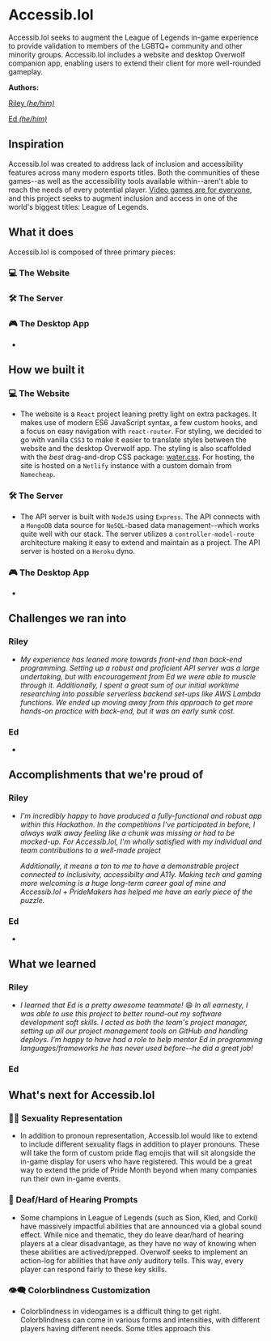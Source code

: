 # Accessib.lol
Accessib.lol seeks to augment the League of Legends in-game experience to provide validation to members of the LGBTQ+ community and other minority groups. Accessib.lol includes a website and desktop Overwolf companion app, enabling users to extend their client for more well-rounded gameplay.

**Authors:**

[Riley *(he/him)*](https://www.rileyabrahamson.com/)

[Ed *(he/him)*](https://github.com/Coconut-Head)

## Inspiration
Accessib.lol was created to address lack of inclusion and accessibility features across many modern esports titles. Both the communities of these games--as well as the accessibility tools available within--aren't able to reach the needs of every potential player. [Video games are for everyone](https://www.youtube.com/watch?v=RWQcuBigOj0), and this project seeks to augment inclusion and access in one of the world's biggest titles: League of Legends. 

## What it does
Accessib.lol is composed of three primary pieces:

### 💻 The Website

### 🛠 The Server

### 🎮 The Desktop App
-

## How we built it

### 💻 The Website
- The website is a `React` project leaning pretty light on extra packages. It makes use of modern ES6 JavaScript syntax, a few custom hooks, and a focus on easy navigation with `react-router`. For styling, we decided to go with vanilla `CSS3` to make it easier to translate styles between the website and the desktop Overwolf app. The styling is also scaffolded with the *best* drag-and-drop CSS package: [water.css](https://watercss.kognise.dev/). For hosting, the site is hosted on a `Netlify` instance with a custom domain from `Namecheap`.   

### 🛠 The Server
- The API server is built with `NodeJS` using `Express`. The API connects with a `MongoDB` data source for `NoSQL`-based data management--which works quite well with our stack. The server utilizes a `controller-model-route` architecture making it easy to extend and maintain as a project. The API server is hosted on a `Heroku` dyno. 

### 🎮 The Desktop App
-

## Challenges we ran into
### Riley
- *My experience has leaned more towards front-end than back-end programming. Setting up a robust and proficient API server was a large undertaking, but with encouragement from Ed we were able to muscle through it. Additionally, I spent a great sum of our initial worktime researching into possible serverless backend set-ups like AWS Lambda functions. We ended up moving away from this approach to get more hands-on practice with back-end, but it was an early sunk cost.* 

### Ed
-

## Accomplishments that we're proud of
### Riley
- *I'm incredibly happy to have produced a fully-functional and robust app within this Hackathon. In the competitions I've participated in before, I always walk away feeling like a chunk was missing or had to be mocked-up. For Accessib.lol, I'm wholly satisfied with my individual and team contributions to a well-made project*

    *Additionally, it means a ton to me to have a demonstrable project connected to inclusivity, accessibilty and A11y. Making tech and gaming more welcoming is a huge long-term career goal of mine and Accessib.lol + PrideMakers has helped me have an early piece of the puzzle.*

### Ed
-

## What we learned
### Riley
- *I learned that Ed is a pretty awesome teammate!* 😄 *In all earnesty, I was able to use this project to better round-out my software development soft skills. I acted as both the team's project manager, setting up all our project management tools on GitHub and handling deploys. I'm happy to have had a role to help mentor Ed in programming languages/frameworks he has never used before--he did a great job!*

### Ed

## What's next for Accessib.lol
### 🏳‍🌈 Sexuality Representation 
- In addition to pronoun representation, Accessib.lol would like to extend to include different sexuality flags in addition to player pronouns. These will take the form of custom pride flag emojis that will sit alongside the in-game display for users who have registered. This would be a great way to extend the pride of Pride Month beyond when many companies run their own in-game events.

### 🦻 Deaf/Hard of Hearing Prompts
- Some champions in League of Legends (such as Sion, Kled, and Corki) have massively impactful abilities that are announced via a global sound effect. While nice and thematic, they do leave dear/hard of hearing players at a clear disadvantage, as they have no way of knowing when these abilities are actived/prepped. Overwolf seeks to implement an action-log for abilities that have *only* auditory tells. This way, every player can respond fairly to these key skills.

### 👁‍🗨 Colorblindness Customization
- Colorblindness in videogames is a difficult thing to get right. Colorblindness can come in various forms and intensities, with different players having different needs. Some titles approach this 